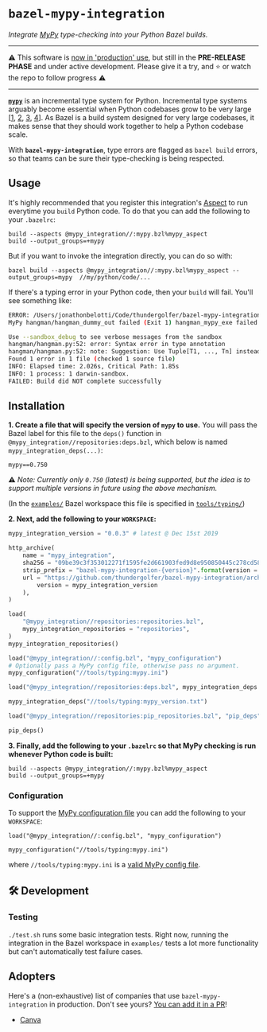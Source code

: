 # `bazel-mypy-integration`

_Integrate [MyPy](https://github.com/python/mypy) type-checking into your Python Bazel builds._

-----

⚠️ This software is [now in 'production' use](#adopters), but still in the **PRE-RELEASE PHASE** and under active development. Please give it a try, and ⭐️ or watch the repo to follow progress ⚠️

-----

[**`mypy`**](https://github.com/python/mypy) is an incremental type system for Python. Incremental type systems arguably become essential when Python codebases grow to be very large [[1](https://blogs.dropbox.com/tech/2019/09/our-journey-to-type-checking-4-million-lines-of-python/), [2](https://www.facebook.com/notes/protect-the-graph/pyre-fast-type-checking-for-python/2048520695388071/), [3](https://instagram-engineering.com/let-your-code-type-hint-itself-introducing-open-source-monkeytype-a855c7284881), [4](https://github.com/google/pytype)]. As Bazel is a build system designed for very large codebases, it makes sense that they should work together to help a Python codebase scale.

With **`bazel-mypy-integration`**, type errors are flagged as `bazel build` errors, so that teams can be sure their type-checking is being respected. 


## Usage

It's highly recommended that you register this integration's [Aspect](https://docs.bazel.build/versions/master/skylark/aspects.html) to run
everytime you `build` Python code. To do that you can add the following to your `.bazelrc`:

```
build --aspects @mypy_integration//:mypy.bzl%mypy_aspect
build --output_groups=+mypy
```

But if you want to invoke the integration directly, you can do so with:

```
bazel build --aspects @mypy_integration//:mypy.bzl%mypy_aspect --output_groups=mypy  //my/python/code/...
```

If there's a typing error in your Python code, then your `build` will fail. You'll see something like:

```bash
ERROR: /Users/jonathonbelotti/Code/thundergolfer/bazel-mypy-integration/examples/hangman/BUILD:1:1: 
MyPy hangman/hangman_dummy_out failed (Exit 1) hangman_mypy_exe failed: error executing command bazel-out/darwin-fastbuild/bin/hangman/hangman_mypy_exe

Use --sandbox_debug to see verbose messages from the sandbox
hangman/hangman.py:52: error: Syntax error in type annotation
hangman/hangman.py:52: note: Suggestion: Use Tuple[T1, ..., Tn] instead of (T1, ..., Tn)
Found 1 error in 1 file (checked 1 source file)
INFO: Elapsed time: 2.026s, Critical Path: 1.85s
INFO: 1 process: 1 darwin-sandbox.
FAILED: Build did NOT complete successfully
```

## Installation

**1. Create a file that will specify the version of `mypy` to use.** You will pass the Bazel label for
this file to the `deps()` function in `@mypy_integration//repositories:deps.bzl`, which below is named
`mypy_integration_deps(...)`:

```
mypy==0.750
```

⚠️ _Note: Currently only `0.750` (latest) is being supported, but the idea is to support multiple versions in future using the above mechanism._ 

(In the [`examples/`](examples/) Bazel workspace this file is specified in [`tools/typing/`](examples/tools/typing))

**2. Next, add the following to your `WORKSPACE`:**

```python
mypy_integration_version = "0.0.3" # latest @ Dec 15st 2019

http_archive(
    name = "mypy_integration",
    sha256 = "09be39c3f353012271f1595fe2d661903fed9d8e950850445c278cd58d30d710", # for 0.0.3
    strip_prefix = "bazel-mypy-integration-{version}".format(version = mypy_integration_version),
    url = "https://github.com/thundergolfer/bazel-mypy-integration/archive/{version}.zip".format(
        version = mypy_integration_version
    ),
)

load(
    "@mypy_integration//repositories:repositories.bzl",
    mypy_integration_repositories = "repositories",
)
mypy_integration_repositories()

load("@mypy_integration//:config.bzl", "mypy_configuration")
# Optionally pass a MyPy config file, otherwise pass no argument.
mypy_configuration("//tools/typing:mypy.ini")

load("@mypy_integration//repositories:deps.bzl", mypy_integration_deps = "deps")

mypy_integration_deps("//tools/typing:mypy_version.txt")

load("@mypy_integration//repositories:pip_repositories.bzl", "pip_deps")

pip_deps()
```

**3. Finally, add the following to your `.bazelrc` so that MyPy checking is run whenever
Python code is built:**

```
build --aspects @mypy_integration//:mypy.bzl%mypy_aspect
build --output_groups=+mypy
```

### Configuration

To support the [MyPy configuration file](https://mypy.readthedocs.io/en/latest/config_file.html) you can add the
following to your `WORKSPACE`:

```
load("@mypy_integration//:config.bzl", "mypy_configuration")

mypy_configuration("//tools/typing:mypy.ini")
```

where `//tools/typing:mypy.ini` is a [valid MyPy config file](https://mypy.readthedocs.io/en/latest/config_file.html#config-file-format).


## 🛠 Development

### Testing 

`./test.sh` runs some basic integration tests. Right now, running the integration in the
Bazel workspace in `examples/` tests a lot more functionality but can't automatically
test failure cases.

## Adopters

Here's a (non-exhaustive) list of companies that use `bazel-mypy-integration` in production. Don't see yours? [You can add it in a PR](https://github.com/thundergolfer/bazel-mypy-integration/edit/master/README.md)!

* [Canva](https://www.canva.com/)
